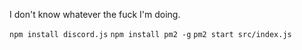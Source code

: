 I don't know whatever the fuck I'm doing.

`npm install discord.js`
`npm install pm2 -g`
`pm2 start src/index.js`

